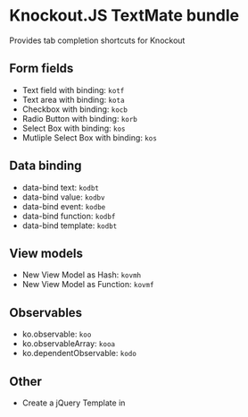 Knockout.JS TextMate bundle
====

Provides tab completion shortcuts for Knockout

Form fields
----
* Text field with binding:                    `kotf`
* Text area with binding:                     `kota`
* Checkbox with binding:                      `kocb`
* Radio Button with binding:                  `korb`
* Select Box with binding:                    `kos`
* Mutliple Select Box with binding:           `kos`
 
Data binding
----
* data-bind text:                             `kodbt`
* data-bind value:                            `kodbv`
* data-bind event:                            `kodbe`
* data-bind function:                         `kodbf`
* data-bind template:                         `kodbt`

View models
--------
* New View Model as Hash:                     `kovmh`
* New View Model as Function:                 `kovmf`

Observables
-------
* ko.observable:                              `koo`
* ko.observableArray:                         `kooa`
* ko.dependentObservable:                     `kodo`

Other
-----
* Create a jQuery Template in <script> tags: `jqt`

License
--------

Copyright 2011 Brian P. Hogan

Permission is hereby granted, free of charge, to any person obtaining a copy
of this software and associated documentation files (the "Software"), to deal
in the Software without restriction, including without limitation the rights
to use, copy, modify, merge, publish, distribute, sublicense, and/or sell
copies of the Software, and to permit persons to whom the Software is
furnished to do so, subject to the following conditions:

The above copyright notice and this permission notice shall be included in
all copies or substantial portions of the Software.

THE SOFTWARE IS PROVIDED "AS IS", WITHOUT WARRANTY OF ANY KIND, EXPRESS OR
IMPLIED, INCLUDING BUT NOT LIMITED TO THE WARRANTIES OF MERCHANTABILITY,
FITNESS FOR A PARTICULAR PURPOSE AND NONINFRINGEMENT. IN NO EVENT SHALL THE
AUTHORS OR COPYRIGHT HOLDERS BE LIABLE FOR ANY CLAIM, DAMAGES OR OTHER
LIABILITY, WHETHER IN AN ACTION OF CONTRACT, TORT OR OTHERWISE, ARISING FROM,
OUT OF OR IN CONNECTION WITH THE SOFTWARE OR THE USE OR OTHER DEALINGS IN
THE SOFTWARE.